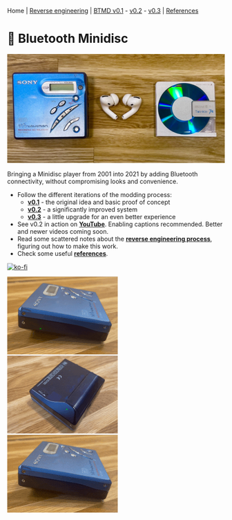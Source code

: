 Home |
[Reverse engineering](re.md) |
[BTMD v0.1](v0.1.md) -
[v0.2](v0.2.md) -
[v0.3](v0.3.md) |
[References](refs.md)

# 💽 Bluetooth Minidisc

![Bluetooth Mindisc header image](img/btmd2_1280.jpeg)

Bringing a Minidisc player from 2001 into 2021 by adding Bluetooth connectivity, without compromising looks and convenience.

- Follow the different iterations of the modding process:
  - [**v0.1**](v0.1.md) - the original idea and basic proof of concept
  - [**v0.2**](v0.2.md) - a significantly improved system
  - [**v0.3**](v0.3.md) - a little upgrade for an even better experience
- See v0.2 in action on [**YouTube**](https://www.youtube.com/@btmdberlin6980/videos). Enabling captions recommended. Better and newer videos coming soon.
- Read some scattered notes about the [**reverse engineering process**](re.md), figuring out how to make this work.
- Check some useful [**references**](refs.md).

[![ko-fi](https://ko-fi.com/img/githubbutton_sm.svg)](https://ko-fi.com/M4M3I2NCA)

![BTMD in pairing mode, rapidly blinking](img/blinktop_256.gif) ![BTMD in pairing mode, rapidly blinking, bottom view](img/blinkbottom_256.gif) ![BTMD connected, slowly blinking](img/blinktopcon_256.gif)
